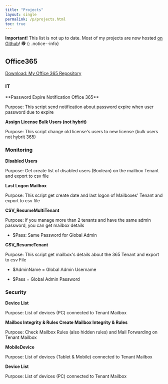 ```yaml
---
title: "Projects"
layout: single
permalink: /p/projects.html
toc: true
---
```


**Important!** This list is not up to date. Most of my projects are now hosted [on Github](https://github.com/diegomessiah?tab=repositories)! 🕵
{: .notice--info}

<h2>Office365</h2>
<u>Download:</u><a href="https://github.com/diegomessiah/Office_365" target="_blank"> My Office 365 Repository</a>
<h3>IT</h3>
**Password Expire Notification Office 365**

Purpose:  This script send notification about password expire when user password due to expire

**Assign License Bulk Users (not hybrit)**

Purpose:  This script change old license's users to new license (bulk users not hybrit 365)

<h3>Monitoring</h3>

**Disabled Users**

Purpose:  Get create list of disabled users (Boolean) on the mailbox Tenant and export to csv file

**Last Logon Mailbox**

Purpose:  This script get create date and last logon of Mailboxes' Tenant and export to csv file

**CSV_ResumeMultiTenant**

Purpose:  if you manage more than 2 tenants and have the same admin password, you can get mailbox details

- $Pass: Same Password for Global Admin

**CSV_ResumeTenant**

Purpose:  This script get mailbox's details about the 365 Tenant and export to csv File

- $AdminName = Global Admin Username

- $Pass = Global Admin Password

<h3>Security</h3>

**Device List** 

Purpose: List of devices (PC) connected to Tenant Mailbox

**Mailbox Integrity & Rules	Create Mailbox Integrity & Rules**

Purpose: Check Mailbox Rules (also hidden rules) and Mail Forwarding on Tenant Mailbox

**MobileDevice**

Purpose: List of devices (Tablet & Mobile) connected to Tenant Mailbox

**Device List** 

Purpose: List of devices (PC) connected to Tenant Mailbox
